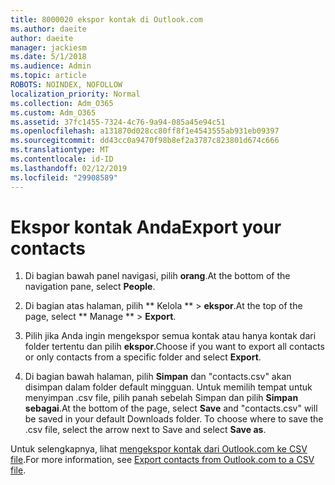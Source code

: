 ```yaml
---
title: 8000020 ekspor kontak di Outlook.com
ms.author: daeite
author: daeite
manager: jackiesm
ms.date: 5/1/2018
ms.audience: Admin
ms.topic: article
ROBOTS: NOINDEX, NOFOLLOW
localization_priority: Normal
ms.collection: Adm_O365
ms.custom: Adm_O365
ms.assetid: 37fc1455-7324-4c76-9a94-085a45e94c51
ms.openlocfilehash: a131870d028cc80ff8f1e4543555ab931eb09397
ms.sourcegitcommit: dd43cc0a9470f98b8ef2a3787c823801d674c666
ms.translationtype: MT
ms.contentlocale: id-ID
ms.lasthandoff: 02/12/2019
ms.locfileid: "29908589"
---
```

# <a name="export-your-contacts"></a><span data-ttu-id="c9f86-102">Ekspor kontak Anda</span><span class="sxs-lookup"><span data-stu-id="c9f86-102">Export your contacts</span></span>

1. <span data-ttu-id="c9f86-103">Di bagian bawah panel navigasi, pilih **orang**.</span><span class="sxs-lookup"><span data-stu-id="c9f86-103">At the bottom of the navigation pane, select **People**.</span></span>
    
2. <span data-ttu-id="c9f86-104">Di bagian atas halaman, pilih \*\* Kelola \*\* \> **ekspor**.</span><span class="sxs-lookup"><span data-stu-id="c9f86-104">At the top of the page, select \*\* Manage \*\* \> **Export**.</span></span>
    
3. <span data-ttu-id="c9f86-105">Pilih jika Anda ingin mengekspor semua kontak atau hanya kontak dari folder tertentu dan pilih **ekspor**.</span><span class="sxs-lookup"><span data-stu-id="c9f86-105">Choose if you want to export all contacts or only contacts from a specific folder and select **Export**.</span></span> 
    
4. <span data-ttu-id="c9f86-p101">Di bagian bawah halaman, pilih **Simpan** dan "contacts.csv" akan disimpan dalam folder default mingguan. Untuk memilih tempat untuk menyimpan .csv file, pilih panah sebelah Simpan dan pilih **Simpan sebagai**.</span><span class="sxs-lookup"><span data-stu-id="c9f86-p101">At the bottom of the page, select **Save** and "contacts.csv" will be saved in your default Downloads folder. To choose where to save the .csv file, select the arrow next to Save and select **Save as**.</span></span> 
    
<span data-ttu-id="c9f86-108">Untuk selengkapnya, lihat [mengekspor kontak dari Outlook.com ke CSV file](https://go.microsoft.com/fwlink/p/?linkid=873137).</span><span class="sxs-lookup"><span data-stu-id="c9f86-108">For more information, see [Export contacts from Outlook.com to a CSV file](https://go.microsoft.com/fwlink/p/?linkid=873137).</span></span>
  

